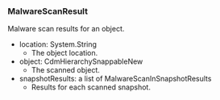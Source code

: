 ### MalwareScanResult
Malware scan results for an object.

- location: System.String
  - The object location.
- object: CdmHierarchySnappableNew
  - The scanned object.
- snapshotResults: a list of MalwareScanInSnapshotResults
  - Results for each scanned snapshot.
